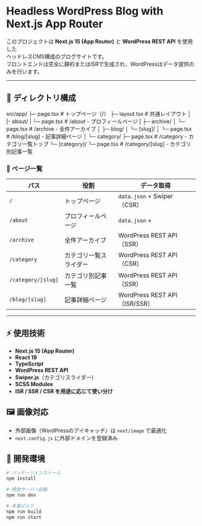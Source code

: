 # Headless WordPress Blog with Next.js App Router

このプロジェクトは **Next.js 15 (App Router)** と **WordPress REST API** を使用した  
ヘッドレスCMS構成のブログサイトです。  
フロントエンドは完全に静的またはISRで生成され、WordPressはデータ提供のみを行います。

---

## 📂 ディレクトリ構成

src/app/
├─ page.tsx # トップページ（/）
├─ layout.tsx # 共通レイアウト
│
|- about/
| └─ page.tsx # /about - プロフィールページ
|
├─ archive/
│ └─ page.tsx # /archive - 全件アーカイブ
│
├─ blog/
│ └─ [slug]/
│ └─ page.tsx # /blog/[slug] - 記事詳細ページ
│
└─ category/
├─ page.tsx # /category - カテゴリ一覧トップ
└─ [category]/
└─ page.tsx # /category/[slug] - カテゴリ別記事一覧





### 🔹 ページ一覧

| パス                    | 役割                           | データ取得                       |
|-------------------------|--------------------------------|----------------------------------|
| `/`                     | トップページ                   | `data.json` + Swiper（CSR）      |
| `/about`                | プロフィールページ　            | `data.json` +                    |
| `/archive`              | 全件アーカイブ                  | WordPress REST API（SSR）        |
| `/category`             | カテゴリ一覧スライダー          | WordPress REST API（CSR）        |
| `/category/[slug]`      | カテゴリ別記事一覧              | WordPress REST API（SSR）        |
| `/blog/[slug]`          | 記事詳細ページ                  | WordPress REST API（ISR/SSR）    |

---

## ⚡ 使用技術

- **Next.js 15 (App Router)**
- **React 18**
- **TypeScript**
- **WordPress REST API**
- **Swiper.js**（カテゴリスライダー）
- **SCSS Modules**
- **ISR / SSR / CSR を用途に応じて使い分け**


## 🖼 画像対応

- 外部画像（WordPressのアイキャッチ）は `next/image` で最適化
- `next.config.js` に外部ドメインを登録済み


## 🚀 開発環境

```bash
# パッケージインストール
npm install

# 開発サーバー起動
npm run dev

# 本番ビルド
npm run build
npm run start